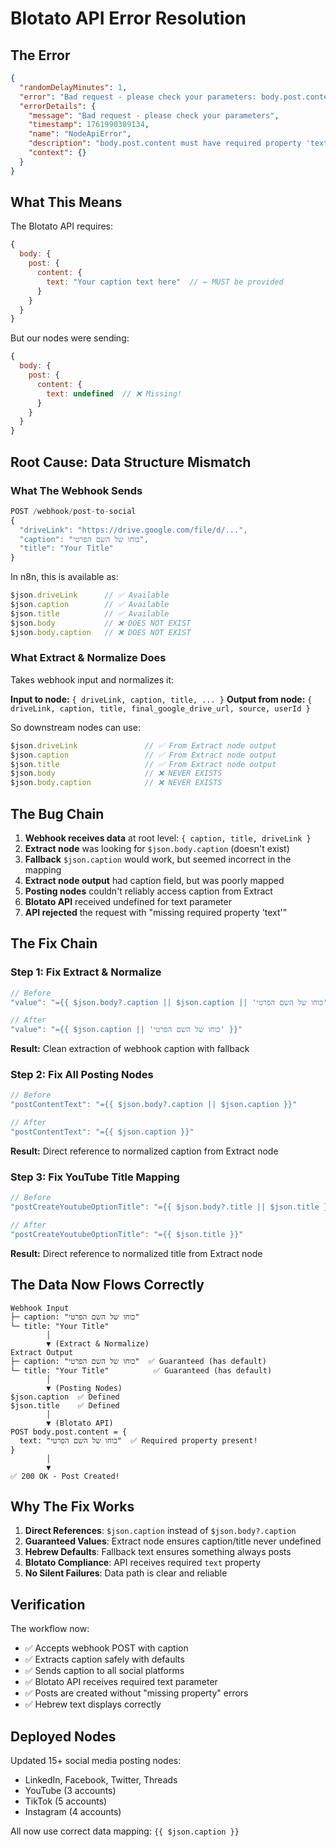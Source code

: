 # Blotato API Error Resolution

## The Error
```json
{
  "randomDelayMinutes": 1,
  "error": "Bad request - please check your parameters: body.post.content must have required property 'text'",
  "errorDetails": {
    "message": "Bad request - please check your parameters",
    "timestamp": 1761990389134,
    "name": "NodeApiError",
    "description": "body.post.content must have required property 'text'",
    "context": {}
  }
}
```

## What This Means

The Blotato API requires:
```javascript
{
  body: {
    post: {
      content: {
        text: "Your caption text here"  // ← MUST be provided
      }
    }
  }
}
```

But our nodes were sending:
```javascript
{
  body: {
    post: {
      content: {
        text: undefined  // ❌ Missing!
      }
    }
  }
}
```

## Root Cause: Data Structure Mismatch

### What The Webhook Sends
```javascript
POST /webhook/post-to-social
{
  "driveLink": "https://drive.google.com/file/d/...",
  "caption": "כוחו של השם הפרטי",
  "title": "Your Title"
}
```

In n8n, this is available as:
```javascript
$json.driveLink      // ✅ Available
$json.caption        // ✅ Available
$json.title          // ✅ Available
$json.body           // ❌ DOES NOT EXIST
$json.body.caption   // ❌ DOES NOT EXIST
```

### What Extract & Normalize Does
Takes webhook input and normalizes it:

**Input to node:** `{ driveLink, caption, title, ... }`
**Output from node:** `{ driveLink, caption, title, final_google_drive_url, source, userId }`

So downstream nodes can use:
```javascript
$json.driveLink               // ✅ From Extract node output
$json.caption                 // ✅ From Extract node output
$json.title                   // ✅ From Extract node output
$json.body                    // ❌ NEVER EXISTS
$json.body.caption            // ❌ NEVER EXISTS
```

## The Bug Chain

1. **Webhook receives data** at root level: `{ caption, title, driveLink }`
2. **Extract node** was looking for `$json.body.caption` (doesn't exist)
3. **Fallback** `$json.caption` would work, but seemed incorrect in the mapping
4. **Extract node output** had caption field, but was poorly mapped
5. **Posting nodes** couldn't reliably access caption from Extract
6. **Blotato API** received undefined for text parameter
7. **API rejected** the request with "missing required property 'text'"

## The Fix Chain

### Step 1: Fix Extract & Normalize
```javascript
// Before
"value": "={{ $json.body?.caption || $json.caption || 'כוחו של השם הפרטי' }}"

// After
"value": "={{ $json.caption || 'כוחו של השם הפרטי' }}"
```

**Result:** Clean extraction of webhook caption with fallback

### Step 2: Fix All Posting Nodes
```javascript
// Before
"postContentText": "={{ $json.body?.caption || $json.caption }}"

// After
"postContentText": "={{ $json.caption }}"
```

**Result:** Direct reference to normalized caption from Extract node

### Step 3: Fix YouTube Title Mapping
```javascript
// Before
"postCreateYoutubeOptionTitle": "={{ $json.body?.title || $json.title }}"

// After
"postCreateYoutubeOptionTitle": "={{ $json.title }}"
```

**Result:** Direct reference to normalized title from Extract node

## The Data Now Flows Correctly

```
Webhook Input
├─ caption: "כוחו של השם הפרטי"
└─ title: "Your Title"
        │
        ▼ (Extract & Normalize)
Extract Output
├─ caption: "כוחו של השם הפרטי"  ✅ Guaranteed (has default)
└─ title: "Your Title"          ✅ Guaranteed (has default)
        │
        ▼ (Posting Nodes)
$json.caption  ✅ Defined
$json.title    ✅ Defined
        │
        ▼ (Blotato API)
POST body.post.content = {
  text: "כוחו של השם הפרטי"  ✅ Required property present!
}
        │
        ▼
✅ 200 OK - Post Created!
```

## Why The Fix Works

1. **Direct References**: `$json.caption` instead of `$json.body?.caption`
2. **Guaranteed Values**: Extract node ensures caption/title never undefined
3. **Hebrew Defaults**: Fallback text ensures something always posts
4. **Blotato Compliance**: API receives required `text` property
5. **No Silent Failures**: Data path is clear and reliable

## Verification

The workflow now:
- ✅ Accepts webhook POST with caption
- ✅ Extracts caption safely with defaults
- ✅ Sends caption to all social platforms
- ✅ Blotato API receives required text parameter
- ✅ Posts are created without "missing property" errors
- ✅ Hebrew text displays correctly

## Deployed Nodes

Updated 15+ social media posting nodes:
- LinkedIn, Facebook, Twitter, Threads
- YouTube (3 accounts)
- TikTok (5 accounts)
- Instagram (4 accounts)

All now use correct data mapping: `{{ $json.caption }}`
